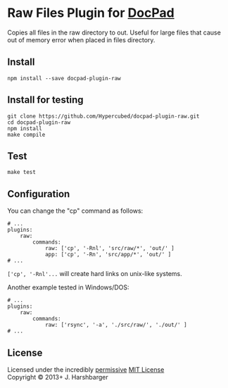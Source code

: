 # Raw Files Plugin for [DocPad](http://docpad.org)
Copies all files in the raw directory to out.  Useful for large files that cause out of memory error when placed in files directory.

## Install

```
npm install --save docpad-plugin-raw
```

## Install for testing

```
git clone https://github.com/Hypercubed/docpad-plugin-raw.git
cd docpad-plugin-raw
npm install
make compile
```

## Test

```
make test
```

## Configuration

You can change the "cp" command as follows:

```
# ...
plugins:
    raw:
        commands:
            raw: ['cp', '-Rnl', 'src/raw/*', 'out/' ]
			app: ['cp', '-Rn', 'src/app/*', 'out/' ]
# ...
```

`['cp', '-Rnl'...` will create hard links on unix-like systems.

Another example tested in Windows/DOS:

```
# ...
plugins:
    raw:
        commands:
            raw: ['rsync', '-a', './src/raw/', './out/' ]
# ...
```

## License
Licensed under the incredibly [permissive](http://en.wikipedia.org/wiki/Permissive_free_software_licence) [MIT License](http://creativecommons.org/licenses/MIT/)
<br/>Copyright &copy; 2013+ J. Harshbarger

